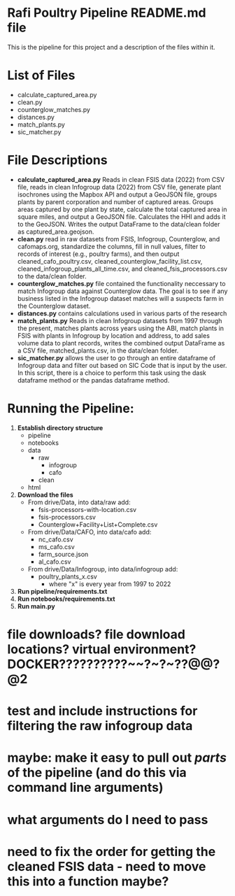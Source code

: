 # Rafi Poultry Pipeline README.md file

This is the pipeline for this project and a description of the files within it.

# List of Files

- calculate_captured_area.py
- clean.py
- counterglow_matches.py
- distances.py
- match_plants.py
- sic_matcher.py

# File Descriptions

- **calculate_captured_area.py** Reads in clean FSIS data (2022) from CSV file, reads in clean Infogroup data (2022) from CSV file, generate plant isochrones using the Mapbox API and output a GeoJSON file, groups plants by parent corporation and number of captured areas. Groups areas captured by one plant by state, calculate the total captured area in square miles, and output a GeoJSON file. Calculates the HHI and adds it to the GeoJSON. Writes the output DataFrame to the data/clean folder as captured_area.geojson.
- **clean.py** read in raw datasets from FSIS, Infogroup, Counterglow, and cafomaps.org, standardize the columns, fill in null values, filter to records of interest (e.g., poultry farms), and then output cleaned_cafo_poultry.csv, cleaned_counterglow_facility_list.csv, cleaned_infogroup_plants_all_time.csv, and cleaned_fsis_processors.csv to the data/clean folder.
- **counterglow_matches.py** file contained the functionality neccessary to match Infogroup data against Counterglow data. The goal is to see if any business listed in the Infogroup dataset matches will a suspects farm in the Counterglow dataset.
- **distances.py** contains calculations used in various parts of the research
- **match_plants.py** Reads in clean Infogroup datasets from 1997 through the present, matches plants across years using the ABI, match plants in FSIS with plants in Infogroup by location and address, to add sales volume data to plant records, writes the combined output DataFrame as a CSV file, matched_plants.csv, in the data/clean folder.
- **sic_matcher.py** allows the user to go through an entire dataframe of Infogroup data and filter out based on SIC Code that is input by the user. In this script, there is a choice to perform this task using the dask dataframe method or the pandas dataframe method.

# Running the Pipeline:
1. **Establish directory structure** 
    - pipeline
    - notebooks
    - data
        - raw
            - infogroup
            - cafo
        - clean
    - html
2. **Download the files**
    - From drive/Data, into data/raw add:
        - fsis-processors-with-location.csv
        - fsis-processors.csv
        - Counterglow+Facility+List+Complete.csv
    - From drive/Data/CAFO, into data/cafo add:
        - nc_cafo.csv
        - ms_cafo.csv
        - farm_source.json
        - al_cafo.csv
    - From drive/Data/Infogroup, into data/infogroup add:
        - poultry_plants_x.csv
            - where "x" is every year from 1997 to 2022
3. **Run pipeline/requirements.txt**
4. **Run notebooks/requirements.txt**
5. **Run main.py**

# file downloads? file download locations? virtual environment? DOCKER??????????~~?~?~??@@?@2

# test and include instructions for filtering the raw infogroup data

# maybe: make it easy to pull out _parts_ of the pipeline (and do this via command line arguments)

# what arguments do I need to pass

# need to fix the order for getting the cleaned FSIS data - need to move this into a function maybe?
